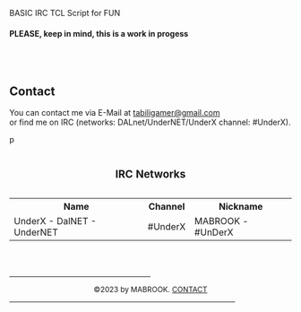 <html>
<p>BASIC IRC TCL Script for FUN</p>
<h4>PLEASE, keep in mind, this is a work in progess</h4>
<br>
<br>
<a name="contact"><h2>Contact</h2></a>

  <p>You can contact me via E-Mail at <a href="mailto:tabiligamer@gmail.com">tabiligamer@gmail.com</a><br>or find me on IRC (networks: DALnet/UnderNET/UnderX channel: #UnderX).</p>p

<table "id="t01"> 
<caption><h3>IRC Networks</h3></caption>
  <tr>
    <th><b>Name</b></th>
    <th><b>Channel</b></th>
    <th><b>Nickname</b></th>    
  </tr>
  <tr>
    <tr>
    <td>UnderX - DalNET - UnderNET</td>
    <td>#UnderX</td>
    <td>MABROOK - #UnDerX </td>
  </tr>
  </table>
<br>
<br>
<hr align="CENTER" width="50%">
<center><font size="-1">&copy;2023 by MABROOK. <A href="#contact">CONTACT</A></font></center>
<hr align="CENTER" width="80%">
</td></tr>
</body>
</html>
</b>
